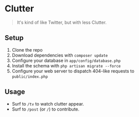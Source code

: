 # Clutter
> It's kind of like Twitter, but with less Clutter.

## Setup

1. Clone the repo
2. Download dependencies with `composer update`
3. Configure your database in `app/config/database.php`
4. Install the schema with `php artisan migrate --force`
5. Configure your web server to dispatch 404-like requests to `public/index.php`

## Usage

* Surf to `/tv` to watch clutter appear.
* Surf to `/post` (or `/`) to contribute.

